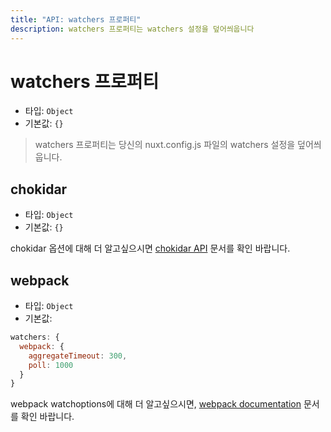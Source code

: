 ```yaml
---
title: "API: watchers 프로퍼티"
description: watchers 프로퍼티는 watchers 설정을 덮어씌웁니다
---
```


# watchers 프로퍼티

- 타입: `Object`
- 기본값: `{}`

> watchers 프로퍼티는 당신의 nuxt.config.js 파일의 watchers 설정을 덮어씌웁니다.

## chokidar

- 타입: `Object`
- 기본값: `{}`

chokidar 옵션에 대해 더 알고싶으시면 [chokidar API](https://github.com/paulmillr/chokidar#api) 문서를 확인 바랍니다.

## webpack

- 타입: `Object`
- 기본값:

```js
watchers: {
  webpack: {
    aggregateTimeout: 300,
    poll: 1000
  }
}
```

webpack watchoptions에 대해 더 알고싶으시면, [webpack documentation](https://webpack.js.org/configuration/watch/#watchoptions) 문서를 확인 바랍니다.
